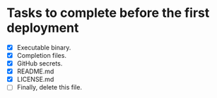 # Tasks to complete before the first deployment

* [x] Executable binary.
* [x] Completion files.
* [x] GitHub secrets.
* [x] README.md
* [x] LICENSE.md
* [ ] Finally, delete this file.
